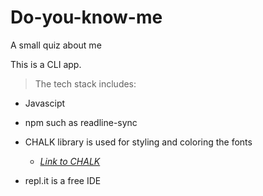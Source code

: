 # Do-you-know-me
 A small quiz about me

This is a CLI app. 

> The tech stack includes:

- Javascipt
- npm such as readline-sync
- CHALK library is used for styling and coloring the fonts

    - *[Link to CHALK](https://www.npmjs.com/package/chalk)*

- repl.it is a free IDE
